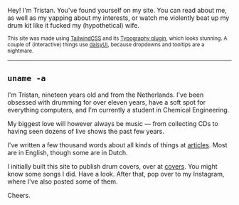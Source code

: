 Hey! I'm Tristan. You've found yourself on my site. You can read about me, as well as my yapping about my interests, or watch me violently beat up my drum kit like it fucked my (hypothetical) wife.

<small>This site was made using [TailwindCSS](https://tailwindcss.com) and its [Typography plugin](https://github.com/tailwindlabs/tailwindcss-typography), which looks stunning. A couple of (interactive) things use [daisyUI](https://daisyui.com), because dropdowns and tooltips are a nightmare.</small>

---

## `uname -a`

I'm Tristan, nineteen years old and from the Netherlands. I've been obsessed with drumming for over eleven years, have a soft spot for everything computers, and I'm currently a student in Chemical Engineering. 

My biggest love will however always be music — from collecting CDs to having seen dozens of live shows the past few years.

I've written a few thousand words about all kinds of things at [articles](/articles). Most are in English, though some are in Dutch.

I initially built this site to publish drum covers, over at [covers](/covers). You might know some songs I did. Have a look. After that, pop over to my Instagram, where I've also posted some of them.

Cheers.